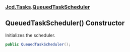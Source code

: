 ### [Jcd.Tasks](Jcd.Tasks.md 'Jcd.Tasks').[QueuedTaskScheduler](Jcd.Tasks.QueuedTaskScheduler.md 'Jcd.Tasks.QueuedTaskScheduler')

## QueuedTaskScheduler() Constructor

Initializes the scheduler.

```csharp
public QueuedTaskScheduler();
```